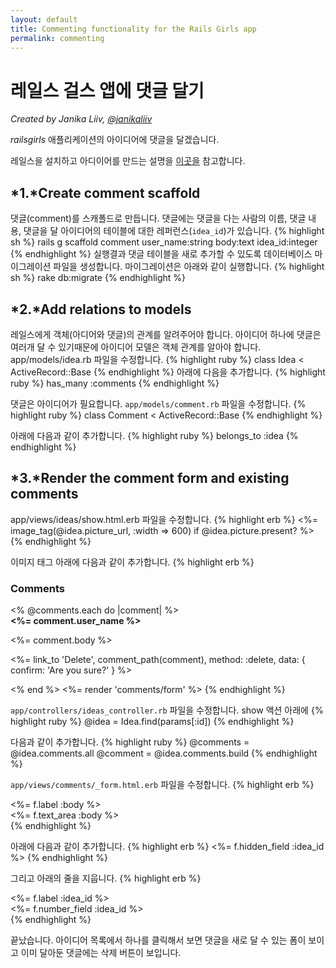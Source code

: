 ```yaml
---
layout: default
title: Commenting functionality for the Rails Girls app
permalink: commenting
---
```

# 레일스 걸스 앱에 댓글 달기
*Created by Janika Liiv, [@janikaliiv](https://twitter.com/janikaliiv)*

*railsgirls* 애플리케이션의 아이디어에 댓글을 달겠습니다.

레일스을 설치하고 아디이어를 만드는 설명을 [이곳을](../app) 참고합니다.

## *1.*Create comment scaffold

댓글(comment)를 스캐폴드로 만듭니다. 댓글에는 댓글을 다는 사람의 이름, 댓글 내용, 댓글을 달 아이디어의 테이블에 대한 레퍼런스(`idea_id`)가 있습니다.
{% highlight sh %}
rails g scaffold comment user_name:string body:text idea_id:integer
{% endhighlight %}
실행결과 댓글 테이블을 새로 추가할 수 있도록 데이터베이스 마이그레이션 파일을 생성합니다. 마이그레이션은 아래와 같이 실행합니다.
{% highlight sh %}
rake db:migrate
{% endhighlight %}

## *2.*Add relations to models

레일스에게 객체(아디어와 댓글)의 관계를 알려주어야 합니다.
아이디어 하나에 댓글은 여러개 달 수 있기때문에 아이디어 모델은 객체 관계를 알아야 합니다.
app/models/idea.rb 파일을 수정합니다. 
{% highlight ruby %}
class Idea < ActiveRecord::Base
{% endhighlight %}
아래에 다음을 추가합니다.
{% highlight ruby %}
has_many :comments
{% endhighlight %}

댓글은 아이디어가 필요합니다. `app/models/comment.rb` 파일을 수정합니다.
{% highlight ruby %}
class Comment < ActiveRecord::Base
{% endhighlight %}

아래에 다음과 같이 추가합니다.
{% highlight ruby %}
belongs_to :idea
{% endhighlight %}

## *3.*Render the comment form and existing comments

app/views/ideas/show.html.erb 파일을 수정합니다. 
{% highlight erb %}
<%= image_tag(@idea.picture_url, :width => 600) if @idea.picture.present? %>
{% endhighlight %}

이미지 태그 아래에 다음과 같이 추가합니다.
{% highlight erb %}
<h3>Comments</h3>
<% @comments.each do |comment| %>
  <div>
    <strong><%= comment.user_name %></strong>
    <br />
    <p><%= comment.body %></p>
    <p><%= link_to 'Delete', comment_path(comment), method: :delete, data: { confirm: 'Are you sure?' } %></p>
  </div>
<% end %>
<%= render 'comments/form' %>
{% endhighlight %}

`app/controllers/ideas_controller.rb` 파일을 수정합니다. show 액션 아래에 
{% highlight ruby %}
@idea = Idea.find(params[:id])
{% endhighlight %}

다음과 같이 추가합니다. 
{% highlight ruby %}
@comments = @idea.comments.all
@comment = @idea.comments.build
{% endhighlight %}

`app/views/comments/_form.html.erb` 파일을 수정합니다.
{% highlight erb %}
  <div class="field">
    <%= f.label :body %><br />
    <%= f.text_area :body %>
  </div>
{% endhighlight %}

아래에 다음과 같이 추가합니다.
{% highlight erb %}
<%= f.hidden_field :idea_id %>
{% endhighlight %}

그리고 아래의 줄을 지웁니다.
{% highlight erb %}
<div class="field">
  <%= f.label :idea_id %><br>
  <%= f.number_field :idea_id %>
</div>
{% endhighlight %}

끝났습니다. 아이디어 목록에서 하나를 클릭해서 보면 댓글을 새로 달 수 있는 폼이 보이고 이미 달아둔 댓글에는 삭제 버튼이 보입니다.
